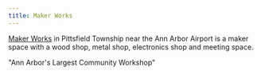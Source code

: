```yaml
---
title: Maker Works
---
```

[Maker Works] in Pittsfield Township near the
Ann Arbor Airport is a maker space with
a wood shop, metal shop, electronics shop
and meeting space.

"Ann Arbor's Largest Community Workshop"

[Maker Works]:https://www.maker-works.com/
